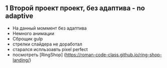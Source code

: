## 1 Второй проект проект, без адаптива - no adaptive

- На данный моммент без адаптива
- Немного анимации
- Сброщик gulp
- стрелки слайдера не доработал
- старался испльзоавть pixel perfect
- посмотреть [RingShop] (https://roman-code-class.github.io/ring-shop-landing/)
